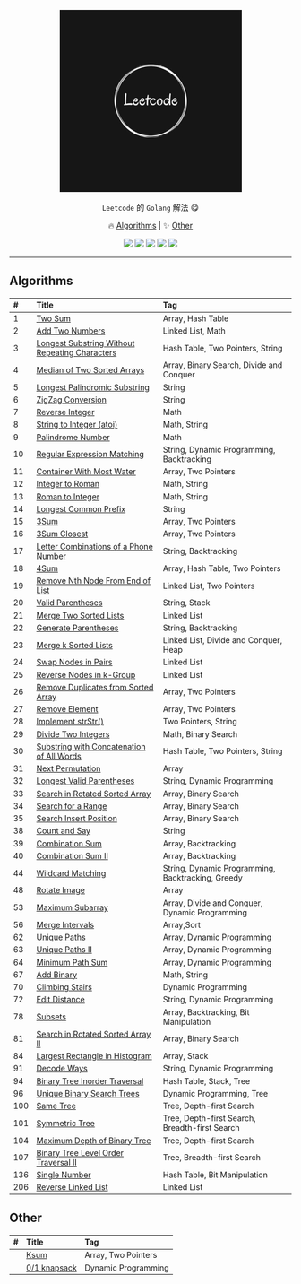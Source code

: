 <p align="center">
    <a href="https://github.com/ljun20160606/leetcode"><img src="doc/leetcode.jpeg" width="325"/></a>
</p>

<p align="center"> <code>Leetcode</code> 的 <code>Golang</code> 解法 😋</p>
<p align="center">
    🔥 <a href="#algorithms">Algorithms</a> |
    ✨ <a href="#other">Other</a>
</p>

<p align="center">
    <a href="https://github.com/ljun20160606/leetcode/blob/master/LICENSE"><img src="https://img.shields.io/badge/license-MIT-blue.svg"></a>
    <a href="https://travis-ci.org/ljun20160606/leetcode"><img src="https://travis-ci.org/ljun20160606/leetcode.svg?branch=master"></a>
    <a href="https://codecov.io/gh/ljun20160606/leetcode"><img src="https://codecov.io/gh/ljun20160606/leetcode/branch/master/graph/badge.svg"></a>
    <a href="https://gitter.im/ljun20160606/leetcode?utm_source=badge&utm_medium=badge&utm_campaign=pr-badge&utm_content=badge"><img src="https://badges.gitter.im/ljun20160606/leetcode.svg"></a>
    <a href="http://commitizen.github.io/cz-cli"><img src="https://img.shields.io/badge/commitizen-friendly-brightgreen.svg"></a>
</p>

***

## Algorithms

| #    | Title                                                                      | Tag                                               |
| :--- | :------------------------------------------------------------------------- | :------------------------------------------------ |
| 1    | [Two Sum](algorithms/001/README.md)                                        | Array, Hash Table                                 |
| 2    | [Add Two Numbers](algorithms/002/README.md)                                | Linked List, Math                                 |
| 3    | [Longest Substring Without Repeating Characters](algorithms/003/README.md) | Hash Table, Two Pointers, String                  |
| 4    | [Median of Two Sorted Arrays](algorithms/004/README.md)                    | Array, Binary Search, Divide and Conquer          |
| 5    | [Longest Palindromic Substring](algorithms/005/README.md)                  | String                                            |
| 6    | [ZigZag Conversion](algorithms/006/README.md)                              | String                                            |
| 7    | [Reverse Integer](algorithms/007/README.md)                                | Math                                              |
| 8    | [String to Integer (atoi)](algorithms/008/README.md)                       | Math, String                                      |
| 9    | [Palindrome Number](algorithms/009/README.md)                              | Math                                              |
| 10   | [Regular Expression Matching](algorithms/010/README.md)                    | String, Dynamic Programming, Backtracking         |
| 11   | [Container With Most Water](algorithms/011/README.md)                      | Array, Two Pointers                               |
| 12   | [Integer to Roman](algorithms/012/README.md)                               | Math, String                                      |
| 13   | [Roman to Integer](algorithms/013/README.md)                               | Math, String                                      |
| 14   | [Longest Common Prefix](algorithms/014/README.md)                          | String                                            |
| 15   | [3Sum](algorithms/015/README.md)                                           | Array, Two Pointers                               |
| 16   | [3Sum Closest](algorithms/016/README.md)                                   | Array, Two Pointers                               |
| 17   | [Letter Combinations of a Phone Number](algorithms/017/README.md)          | String, Backtracking                              |
| 18   | [4Sum](algorithms/018/README.md)                                           | Array, Hash Table, Two Pointers                   |
| 19   | [Remove Nth Node From End of List](algorithms/019/README.md)               | Linked List, Two Pointers                         |
| 20   | [Valid Parentheses](algorithms/020/README.md)                              | String, Stack                                     |
| 21   | [Merge Two Sorted Lists](algorithms/021/README.md)                         | Linked List                                       |
| 22   | [Generate Parentheses](algorithms/022/README.md)                           | String, Backtracking                              |
| 23   | [Merge k Sorted Lists](algorithms/023/README.md)                           | Linked List, Divide and Conquer, Heap             |
| 24   | [Swap Nodes in Pairs](algorithms/024/README.md)                            | Linked List                                       |
| 25   | [Reverse Nodes in k-Group](algorithms/025/README.md)                       | Linked List                                       |
| 26   | [Remove Duplicates from Sorted Array](algorithms/026/README.md)            | Array, Two Pointers                               |
| 27   | [Remove Element](algorithms/027/README.md)                                 | Array, Two Pointers                               |
| 28   | [Implement strStr()](algorithms/028/README.md)                             | Two Pointers, String                              |
| 29   | [Divide Two Integers](algorithms/029/README.md)                            | Math, Binary Search                               |
| 30   | [Substring with Concatenation of All Words](algorithms/030/README.md)      | Hash Table, Two Pointers, String                  |
| 31   | [Next Permutation](algorithms/031/README.md)                               | Array                                             |
| 32   | [Longest Valid Parentheses](algorithms/032/README.md)                      | String, Dynamic Programming                       |
| 33   | [Search in Rotated Sorted Array](algorithms/033/README.md)                 | Array, Binary Search                              |
| 34   | [Search for a Range](algorithms/034/README.md)                             | Array, Binary Search                              |
| 35   | [Search Insert Position](algorithms/035/README.md)                         | Array, Binary Search                              |
| 38   | [Count and Say](algorithms/038/README.md)                                  | String                                            |
| 39   | [Combination Sum](algorithms/039/README.md)                                | Array, Backtracking                               |
| 40   | [Combination Sum II](algorithms/040/README.md)                             | Array, Backtracking                               |
| 44   | [Wildcard Matching](algorithms/044/README.md)                              | String, Dynamic Programming, Backtracking, Greedy |
| 48   | [Rotate Image](algorithms/048/README.md)                                   | Array                                             |
| 53   | [Maximum Subarray](algorithms/053/README.md)                               | Array, Divide and Conquer, Dynamic Programming    |
| 56   | [Merge Intervals](algorithms/056/README.md)                                | Array,Sort                                        |
| 62   | [Unique Paths](algorithms/062/README.md)                                   | Array, Dynamic Programming                        |
| 63   | [Unique Paths II](algorithms/063/README.md)                                | Array, Dynamic Programming                        |
| 64   | [Minimum Path Sum](algorithms/064/README.md)                               | Array, Dynamic Programming                        |
| 67   | [Add Binary](algorithms/067/README.md)                                     | Math, String                                      |
| 70   | [Climbing Stairs](algorithms/070/README.md)                                | Dynamic Programming                               |
| 72   | [Edit Distance](algorithms/072/README.md)                                  | String, Dynamic Programming                       |
| 78   | [Subsets](algorithms/078/README.md)                                        | Array, Backtracking, Bit Manipulation             |
| 81   | [Search in Rotated Sorted Array II](algorithms/081/README.md)              | Array, Binary Search                              |
| 84   | [Largest Rectangle in Histogram](algorithms/084/README.md)                 | Array, Stack                                      |
| 91   | [Decode Ways](algorithms/091/README.md)                                    | String, Dynamic Programming                       |
| 94   | [Binary Tree Inorder Traversal](algorithms/094/README.md)                  | Hash Table, Stack, Tree                           |
| 96   | [Unique Binary Search Trees](algorithms/096/README.md)                     | Dynamic Programming, Tree                         |
| 100  | [Same Tree](algorithms/100/README.md)                                      | Tree, Depth-first Search                          |
| 101  | [Symmetric Tree](algorithms/101/README.md)                                 | Tree, Depth-first Search, Breadth-first Search    |
| 104  | [Maximum Depth of Binary Tree](algorithms/104/README.md)                   | Tree, Depth-first Search                          |
| 107  | [Binary Tree Level Order Traversal II](algorithms/107/README.md)           | Tree, Breadth-first Search                        |
| 136  | [Single Number](algorithms/136/README.md)                                  | Hash Table, Bit Manipulation                      |
| 206  | [Reverse Linked List](algorithms/206/README.md)                            | Linked List                                       |

## Other

| #    | Title                                                  | Tag                 |
| :--- | :----------------------------------------------------- | :------------------ |
|      | [Ksum](algorithms/other/ksum.go)                       | Array, Two Pointers |
|      | [0/1 knapsack](algorithms/other/knapsack%20problem.go) | Dynamic Programming |
